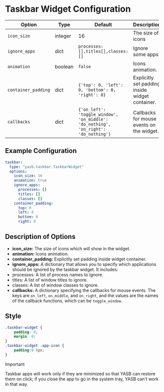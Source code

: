 # Taskbar Widget Configuration
| Option            | Type    | Default                                                                 | Description                                                                 |
|-------------------|---------|-------------------------------------------------------------------------|-----------------------------------------------------------------------------|
| `icon_size`           | integer  | 16                        | The size of icons |
| `ignore_apps`       | dict    | `processes:[],titles[],classes:[]` | Ignore some apps. |
| `animation`  | boolean | `false`      | Icons animation.                                           |
| `container_padding`  | dict | `{'top': 0, 'left': 0, 'bottom': 0, 'right': 0}`      | Explicitly set padding inside widget container.
| `callbacks`         | dict    | `{'on_left': 'toggle_window', 'on_middle': 'do_nothing', 'on_right': 'do_nothing'}` | Callbacks for mouse events on the widget.                                   |

## Example Configuration

```yaml
taskbar:
  type: "yasb.taskbar.TaskbarWidget"
  options:
    icon_size: 16
    animation: true
    ignore_apps:
      processes: []
      titles: []
      classes: []
    container_padding: 
      top: 0
      left: 8
      bottom: 0
      right: 8
```

## Description of Options

- **icon_size:** The size of icons which will show in the widget.
- **animation:** Icons animation.
- **container_padding:** Explicitly set padding inside widget container.
- **ignore_apps:** A dictionary that allows you to specify which applications should be ignored by the taskbar widget. It includes:
- processes: A list of process names to ignore.
- titles: A list of window titles to ignore.
- classes: A list of window classes to ignore.
- **callbacks:** A dictionary specifying the callbacks for mouse events. The keys are `on_left`, `on_middle`, and `on_right`, and the values are the names of the callback functions, which can be `toggle_window`.

## Style
```css
.taskbar-widget {
    padding: 0;
    margin: 0;
}
.taskbar-widget .app-icon {
    padding:0 6px;
}
```

> [!IMPORTANT]  
> Taskbar apps will work only if they are minimized so that YASB can restore them on click; if you close the app to go in the system tray, YASB can't work in that way.